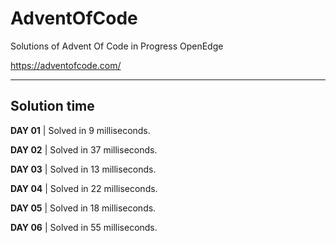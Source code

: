 # AdventOfCode
Solutions of Advent Of Code in Progress OpenEdge


https://adventofcode.com/

---------

## Solution time


**DAY 01** | Solved in 9 milliseconds.

**DAY 02** | Solved in 37 milliseconds.

**DAY 03** | Solved in 13 milliseconds.

**DAY 04** | Solved in 22 milliseconds.

**DAY 05** | Solved in 18 milliseconds.

**DAY 06** | Solved in 55 milliseconds.
